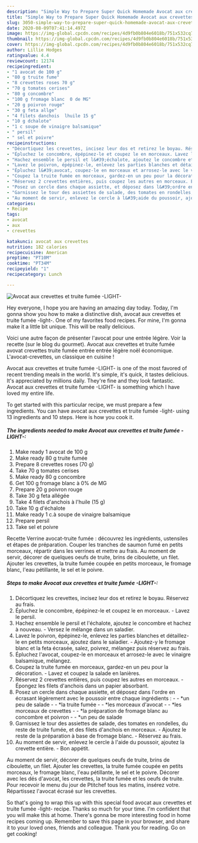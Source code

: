 ```yaml
---
description: "Simple Way to Prepare Super Quick Homemade Avocat aux crevettes et truite fumée -LIGHT-"
title: "Simple Way to Prepare Super Quick Homemade Avocat aux crevettes et truite fumée -LIGHT-"
slug: 3050-simple-way-to-prepare-super-quick-homemade-avocat-aux-crevettes-et-truite-fumee-light
date: 2020-08-09T07:41:14.497Z
image: https://img-global.cpcdn.com/recipes/4d9fb0b804e6018b/751x532cq70/avocat-aux-crevettes-et-truite-fumee-light-photo-principale-de-la-recette.jpg
thumbnail: https://img-global.cpcdn.com/recipes/4d9fb0b804e6018b/751x532cq70/avocat-aux-crevettes-et-truite-fumee-light-photo-principale-de-la-recette.jpg
cover: https://img-global.cpcdn.com/recipes/4d9fb0b804e6018b/751x532cq70/avocat-aux-crevettes-et-truite-fumee-light-photo-principale-de-la-recette.jpg
author: Lillie Hodges
ratingvalue: 4.4
reviewcount: 12174
recipeingredient:
- "1 avocat de 100 g"
- "80 g truite fume"
- "8 crevettes roses 70 g"
- "70 g tomates cerises"
- "80 g concombre"
- "100 g fromage blanc  0 de MG"
- "20 g poivron rouge"
- "30 g feta allge"
- "4 filets danchois  lhuile 15 g"
- "10 g dchalote"
- "1 c soupe de vinaigre balsamique"
- " persil"
- " sel et poivre"
recipeinstructions:
- "Décortiquez les crevettes, incisez leur dos et retirez le boyau. Réservez au frais."
- "Épluchez le concombre, épépinez-le et coupez le en morceaux. Lavez le persil."
- "Hachez ensemble le persil et l&#39;échalote, ajoutez le concombre et hachez à nouveau. Versez le mélange dans un saladier."
- "Lavez le poivron, épépinez-le, enlevez les parties blanches et détaillez-le en petits morceaux, ajoutez dans le saladier. Ajoutez-y le fromage blanc et la feta écrasée, salez, poivrez, mélangez puis réservez au frais."
- "Épluchez l&#39;avocat, coupez-le en morceaux et arrosez-le avec le vinaigre balsamique, mélangez."
- "Coupez la truite fumée en morceaux, gardez-en un peu pour la décoration. Lavez et coupez la salade en lanières."
- "Réservez 2 crevettes entières, puis coupez les autres en morceaux. Épongez les filets d&#39;anchois dans un papier absorbant."
- "Posez un cercle dans chaque assiette, et déposez dans l&#39;ordre en écrasant légèrement avec le poussoir entre chaque ingrédients :  *un peu de salade  *la truite fumée  *les morceaux d&#39;avocat  *les morceaux de crevettes  *la préparation de fromage blanc au concombre et poivron  *un peu de salade"
- "Garnissez le tour des assiettes de salade, des tomates en rondelles, du reste de truite fumée, et des filets d&#39;anchois en morceaux. Ajoutez le reste de la préparation à base de fromage blanc. Réservez au frais."
- "Au moment de servir, enlevez le cercle à l&#39;aide du poussoir, ajoutez la crevette entière. Bon appétit."
categories:
- Recipe
tags:
- avocat
- aux
- crevettes

katakunci: avocat aux crevettes 
nutrition: 182 calories
recipecuisine: American
preptime: "PT10M"
cooktime: "PT34M"
recipeyield: "1"
recipecategory: Lunch

---
```



![Avocat aux crevettes et truite fumée -LIGHT-](https://img-global.cpcdn.com/recipes/4d9fb0b804e6018b/751x532cq70/avocat-aux-crevettes-et-truite-fumee-light-photo-principale-de-la-recette.jpg)

Hey everyone, I hope you are having an amazing day today. Today, I'm gonna show you how to make a distinctive dish, avocat aux crevettes et truite fumée -light-. One of my favorites food recipes. For mine, I'm gonna make it a little bit unique. This will be really delicious.

Voici une autre façon de présenter l&#39;avocat pour une entrée légère. Voir la recette (sur le blog du gourmet). Avocat aux crevettes et truite fumée avovat crevettes truite fumée entrée entrée légère noël économique. L&#39;avocat-crevettes, un classique en cuisine !

Avocat aux crevettes et truite fumée -LIGHT- is one of the most favored of recent trending meals in the world. It's simple, it's quick, it tastes delicious. It's appreciated by millions daily. They're fine and they look fantastic. Avocat aux crevettes et truite fumée -LIGHT- is something which I have loved my entire life.


To get started with this particular recipe, we must prepare a few ingredients. You can have avocat aux crevettes et truite fumée -light- using 13 ingredients and 10 steps. Here is how you cook it.

<!--inarticleads1-->

##### The ingredients needed to make Avocat aux crevettes et truite fumée -LIGHT-:

1. Make ready 1 avocat de 100 g
1. Make ready 80 g truite fumée
1. Prepare 8 crevettes roses (70 g)
1. Take 70 g tomates cerises
1. Make ready 80 g concombre
1. Get 100 g fromage blanc à 0% de MG
1. Prepare 20 g poivron rouge
1. Take 30 g feta allégée
1. Take 4 filets d&#39;anchois à l&#39;huile (15 g)
1. Take 10 g d&#39;échalote
1. Make ready 1 c.à soupe de vinaigre balsamique
1. Prepare  persil
1. Take  sel et poivre


Recette Verrine avocat-truite fumée : découvrez les ingrédients, ustensiles et étapes de préparation. Couper les tranches de saumon fumé en petits morceaux, répartir dans les verrines et mettre au frais. Au moment de servir, décorer de quelques oeufs de truite, brins de ciboulette, un filet. Ajouter les crevettes, la truite fumée coupée en petits morceaux, le fromage blanc, l&#39;eau pétillante, le sel et le poivre. 

<!--inarticleads2-->

##### Steps to make Avocat aux crevettes et truite fumée -LIGHT-:

1. Décortiquez les crevettes, incisez leur dos et retirez le boyau. Réservez au frais.
1. Épluchez le concombre, épépinez-le et coupez le en morceaux. - Lavez le persil.
1. Hachez ensemble le persil et l&#39;échalote, ajoutez le concombre et hachez à nouveau. - Versez le mélange dans un saladier.
1. Lavez le poivron, épépinez-le, enlevez les parties blanches et détaillez-le en petits morceaux, ajoutez dans le saladier. - Ajoutez-y le fromage blanc et la feta écrasée, salez, poivrez, mélangez puis réservez au frais.
1. Épluchez l&#39;avocat, coupez-le en morceaux et arrosez-le avec le vinaigre balsamique, mélangez.
1. Coupez la truite fumée en morceaux, gardez-en un peu pour la décoration. - Lavez et coupez la salade en lanières.
1. Réservez 2 crevettes entières, puis coupez les autres en morceaux. - Épongez les filets d&#39;anchois dans un papier absorbant.
1. Posez un cercle dans chaque assiette, et déposez dans l&#39;ordre en écrasant légèrement avec le poussoir entre chaque ingrédients : -  - *un peu de salade -  - *la truite fumée -  - *les morceaux d&#39;avocat -  - *les morceaux de crevettes -  - *la préparation de fromage blanc au concombre et poivron -  - *un peu de salade
1. Garnissez le tour des assiettes de salade, des tomates en rondelles, du reste de truite fumée, et des filets d&#39;anchois en morceaux. - Ajoutez le reste de la préparation à base de fromage blanc. - Réservez au frais.
1. Au moment de servir, enlevez le cercle à l&#39;aide du poussoir, ajoutez la crevette entière. - Bon appétit.


Au moment de servir, décorer de quelques oeufs de truite, brins de ciboulette, un filet. Ajouter les crevettes, la truite fumée coupée en petits morceaux, le fromage blanc, l&#39;eau pétillante, le sel et le poivre. Décorer avec les dés d&#39;avocat, les crevettes, la truite fumée et les oeufs de truite. Pour recevoir le menu du jour de Ptitchef tous les matins, insérez votre. Répartissez l&#39;avocat écrasé sur les crevettes. 

So that's going to wrap this up with this special food avocat aux crevettes et truite fumée -light- recipe. Thanks so much for your time. I'm confident that you will make this at home. There's gonna be more interesting food in home recipes coming up. Remember to save this page in your browser, and share it to your loved ones, friends and colleague. Thank you for reading. Go on get cooking!
